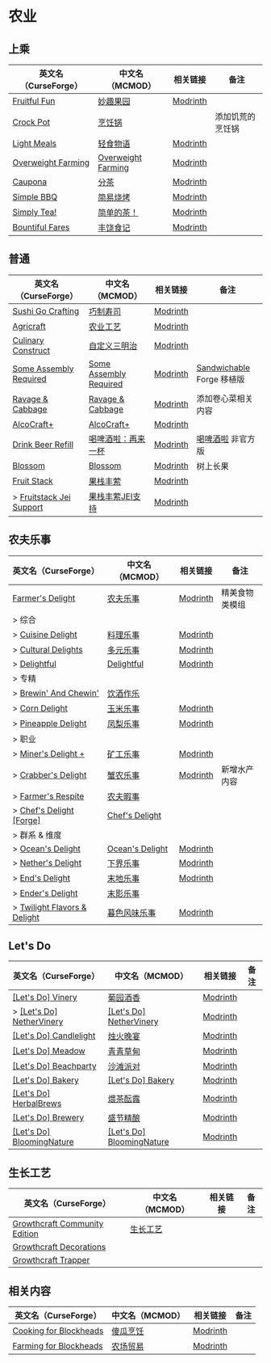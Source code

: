 # 农业

## 上乘

| 英文名（CurseForge）                                                                  | 中文名（MCMOD）                                            | 相关链接                                                | 备注             |
| ------------------------------------------------------------------------------------- | ---------------------------------------------------------- | ------------------------------------------------------- | ---------------- |
| [Fruitful Fun](https://www.curseforge.com/minecraft/mc-mods/fruit-trees)              | [妙趣果园](https://www.mcmod.cn/class/2416.html)           | [Modrinth](https://modrinth.com/mod/fruitful-fun)       |                  |
| [Crock Pot](https://www.curseforge.com/minecraft/mc-mods/crock-pot)                   | [烹饪锅](https://www.mcmod.cn/class/3017.html)             |                                                         | 添加饥荒的烹饪锅 |
| [Light Meals](https://www.curseforge.com/minecraft/mc-mods/light-meals)               | [轻食物语](https://www.mcmod.cn/class/7065.html)           | [Modrinth](https://modrinth.com/mod/light-meals)        |                  |
| [Overweight Farming](https://www.curseforge.com/minecraft/mc-mods/overweight-farming) | [Overweight Farming](https://www.mcmod.cn/class/5866.html) | [Modrinth](https://modrinth.com/mod/overweight-farming) |                  |
| [Caupona](https://www.curseforge.com/minecraft/mc-mods/caupona)                       | [分茶](https://www.mcmod.cn/class/7154.html)               | [Modrinth](https://modrinth.com/mod/caupona)            |                  |
| [Simple BBQ](https://www.curseforge.com/minecraft/mc-mods/simple-bbq)                 | [简易烧烤](https://www.mcmod.cn/class/7191.html)           | [Modrinth](https://modrinth.com/mod/simple-bbq)         |                  |
| [Simply Tea!](https://www.curseforge.com/minecraft/mc-mods/simply-tea)                | [简单的茶！](https://www.mcmod.cn/class/3597.html)         | [Modrinth](https://modrinth.com/mod/simply-tea)         |                  |
| [Bountiful Fares](https://www.curseforge.com/minecraft/mc-mods/bountiful-fares)       | [丰饶食记](https://www.mcmod.cn/class/14230.html)          | [Modrinth](https://www.mcmod.cn/class/14230.html)       |                  |

## 普通

| 英文名（CurseForge）                                                                            | 中文名（MCMOD）                                                | 相关链接                                                    | 备注                                                                                   |
| ----------------------------------------------------------------------------------------------- | -------------------------------------------------------------- | ----------------------------------------------------------- | -------------------------------------------------------------------------------------- |
| [Sushi Go Crafting](https://www.curseforge.com/minecraft/mc-mods/sushigocrafting)               | [巧制寿司](https://www.mcmod.cn/class/4014.html)               | [Modrinth](https://modrinth.com/mod/sushigocrafting)        |                                                                                        |
| [Agricraft](https://www.curseforge.com/minecraft/mc-mods/agricraft)                             | [农业工艺](https://www.mcmod.cn/class/514.html)                | [Modrinth](https://modrinth.com/mod/agricraft)              |                                                                                        |
| [Culinary Construct](https://www.curseforge.com/minecraft/mc-mods/culinary-construct)           | [自定义三明治](https://www.mcmod.cn/class/1329.html)           | [Modrinth](https://modrinth.com/mod/culinary-construct)     |                                                                                        |
| [Some Assembly Required](https://www.curseforge.com/minecraft/mc-mods/some-assembly-required)   | [Some Assembly Required](https://www.mcmod.cn/class/5801.html) | [Modrinth](https://modrinth.com/mod/some-assembly-required) | [Sandwichable](https://www.curseforge.com/minecraft/mc-mods/sandwichable) Forge 移植版 |
| [Ravage & Cabbage](https://www.curseforge.com/minecraft/mc-mods/ravage-and-cabbage)             | [Ravage & Cabbage](https://www.mcmod.cn/class/4118.html)       | [Modrinth](https://modrinth.com/mod/ravage-and-cabbage)     | 添加卷心菜相关内容                                                                     |
| [AlcoCraft+](https://www.curseforge.com/minecraft/mc-mods/alcocraft-beer-and-stuff)             | [AlcoCraft+](https://www.mcmod.cn/class/10764.html)            | [Modrinth](https://modrinth.com/mod/alcocraft)              |                                                                                        |
| [Drink Beer Refill](https://www.curseforge.com/minecraft/mc-mods/drink-beer-refill)             | [喝啤酒啦：再来一杯](https://www.mcmod.cn/class/8400.html)     | [Modrinth](https://modrinth.com/mod/drink-beer-refill)      | [喝啤酒啦](https://www.mcmod.cn/class/4585.html) 非官方版                              |
| [Blossom](https://www.curseforge.com/minecraft/mc-mods/blossom)                                 | [Blossom](https://www.mcmod.cn/class/8362.html)                | [Modrinth](https://modrinth.com/mod/blossom)                | 树上长果                                                                               |
| [Fruit Stack](https://www.curseforge.com/minecraft/mc-mods/fruit-stack)                         | [果栈丰萦](https://www.mcmod.cn/class/11672.html)              | [Modrinth](https://modrinth.com/mod/fruit-stack)            |                                                                                        |
| > [Fruitstack Jei Support](https://www.curseforge.com/minecraft/mc-mods/fruitstack-jei-support) | [果栈丰萦JEI支持](https://www.mcmod.cn/class/12539.html)       | [Modrinth](https://modrinth.com/mod/fruitstack-jei-support) |                                                                                        |

## 农夫乐事

| 英文名（CurseForge）                                                                                   | 中文名（MCMOD）                                         | 相关链接                                               | 备注           |
| ------------------------------------------------------------------------------------------------------ | ------------------------------------------------------- | ------------------------------------------------------ | -------------- |
| [Farmer's Delight](https://www.curseforge.com/minecraft/mc-mods/farmers-delight)                       | [农夫乐事](https://www.mcmod.cn/class/2820.html)        | [Modrinth](https://modrinth.com/mod/farmers-delight)   | 精美食物类模组 |
| > 综合                                                                                                 |                                                         |                                                        |                |
| > [Cuisine Delight](https://www.curseforge.com/minecraft/mc-mods/cuisine-delight)                      | [料理乐事](https://www.mcmod.cn/class/11405.html)       | [Modrinth](https://modrinth.com/mod/cuisine-delight)   |                |
| > [Cultural Delights](https://www.curseforge.com/minecraft/mc-mods/cultural-delights)                  | [多元乐事](https://www.mcmod.cn/class/5609.html)        | [Modrinth](https://modrinth.com/mod/cultural-delights) |                |
| > [Delightful](https://www.curseforge.com/minecraft/mc-mods/delightful)                                | [Delightful](https://www.mcmod.cn/class/6817.html)      | [Modrinth](https://modrinth.com/mod/delightful)        |                |
| > 专精                                                                                                 |                                                         |                                                        |                |
| > [Brewin' And Chewin'](https://www.curseforge.com/minecraft/mc-mods/brewin-and-chewin)                | [饮酒作乐](https://www.mcmod.cn/class/6829.html)        |                                                        |                |
| > [Corn Delight](https://www.curseforge.com/minecraft/mc-mods/corn-delight)                            | [玉米乐事](https://www.mcmod.cn/class/5646.html)        | [Modrinth](https://modrinth.com/mod/corn-delight)      |                |
| > [Pineapple Delight](https://www.curseforge.com/minecraft/mc-mods/pineapple-delight)                  | [凤梨乐事](https://www.mcmod.cn/class/7871.html)        | [Modrinth](https://modrinth.com/mod/pineapple-delight) |                |
| > 职业                                                                                                 |                                                         |                                                        |                |
| > [Miner's Delight +](https://www.curseforge.com/minecraft/mc-mods/miners-delight-plus)                | [矿工乐事](https://www.mcmod.cn/class/8216.html)        | [Modrinth](https://modrinth.com/mod/miners-delight)    |                |
| > [Crabber's Delight](https://www.curseforge.com/minecraft/mc-mods/crabbers-delight)                   | [蟹农乐事](https://www.mcmod.cn/class/11415.html)       | [Modrinth](https://modrinth.com/mod/crabbers-delight)  | 新增水产内容   |
| > [Farmer's Respite](https://www.curseforge.com/minecraft/mc-mods/farmers-respite)                     | [农夫暇事](https://www.mcmod.cn/class/6737.html)        |                                                        |                |
| > [Chef's Delight [Forge]](https://www.curseforge.com/minecraft/mc-mods/chefs-delight-forge)           | [Chef's Delight](https://www.mcmod.cn/class/8475.html)  |                                                        |                |
| > 群系 & 维度                                                                                          |                                                         |                                                        |                |
| > [Ocean's Delight](https://www.curseforge.com/minecraft/mc-mods/oceans-delight)                       | [Ocean's Delight](https://www.mcmod.cn/class/9830.html) | [Modrinth](https://modrinth.com/mod/oceans-delight)    |                |
| > [Nether's Delight](https://www.curseforge.com/minecraft/mc-mods/nethers-delight)                     | [下界乐事](https://www.mcmod.cn/class/4563.html)        | [Modrinth](https://modrinth.com/mod/nethers-delight)   |                |
| > [End's Delight](https://www.curseforge.com/minecraft/mc-mods/ends-delight)                           | [末地乐事](https://www.mcmod.cn/class/6298.html)        | [Modrinth](https://modrinth.com/mod/ends-delight)      |                |
| > [Ender's Delight](https://www.curseforge.com/minecraft/mc-mods/enders-delight)                       | [末影乐事](https://www.mcmod.cn/class/9387.html)        |                                                        |                |
| > [Twilight Flavors & Delight](https://www.curseforge.com/minecraft/mc-mods/twilights-flavors-delight) | [暮色风味乐事](https://www.mcmod.cn/class/10610.html)   | [Modrinth](https://modrinth.com/mod/twilight-delight)  |                |

## Let's Do

| 英文名（CurseForge）                                                                                            | 中文名（MCMOD）                                                    | 相关链接                                                    | 备注 |
| --------------------------------------------------------------------------------------------------------------- | ------------------------------------------------------------------ | ----------------------------------------------------------- | ---- |
| [[Let's Do] Vinery](https://www.curseforge.com/minecraft/mc-mods/lets-do-wine)                                  | [葡园酒香](https://www.mcmod.cn/class/8181.html)                   | [Modrinth](https://modrinth.com/mod/vinery)                 |      |
| > [[Let's Do] NetherVinery](https://www.curseforge.com/minecraft/mc-mods/lets-do-nethervinery)                  | [[Let's Do] NetherVinery](https://www.mcmod.cn/class/12702.html)   | [Modrinth](https://modrinth.com/mod/lets-do-nethervinery)   |      |
| [[Let's Do] Candlelight](https://www.curseforge.com/minecraft/mc-mods/candlelight-lets-do-a-candlelight-dinner) | [烛火晚宴](https://www.mcmod.cn/class/10035.html)                  | [Modrinth](https://modrinth.com/mod/lets-do-candlelight)    |      |
| [[Let's Do] Meadow](https://www.curseforge.com/minecraft/mc-mods/welcome-to-meadow)                             | [青青草甸](https://www.mcmod.cn/class/9251.html)                   | [Modrinth](https://modrinth.com/mod/lets-do-cheese)         |      |
| [[Let's Do] Beachparty](https://www.curseforge.com/minecraft/mc-mods/beachparty)                                | [沙滩派对](https://www.mcmod.cn/class/10300.html)                  | [Modrinth](https://modrinth.com/mod/lets-do-beachparty)     |      |
| [[Let's Do] Bakery](https://www.curseforge.com/minecraft/mc-mods/lets-do-bakery)                                | [[Let's Do] Bakery](https://www.mcmod.cn/class/11101.html)         | [Modrinth](https://modrinth.com/mod/lets-do-bakery)         |      |
| [[Let's Do] HerbalBrews](https://www.curseforge.com/minecraft/mc-mods/lets-do-herbal-brews)                     | [煨茶酝露](https://www.mcmod.cn/class/13099.html)                  | [Modrinth](https://modrinth.com/mod/lets-do-herbalbrews)    |      |
| [[Let's Do] Brewery](https://www.curseforge.com/minecraft/mc-mods/lets-do-brewery)                              | [盛节精酿](https://www.mcmod.cn/class/13710.html)                  | [Modrinth](https://modrinth.com/mod/lets-do-brewery)        |      |
| [[Let's Do] BloomingNature](https://www.curseforge.com/minecraft/mc-mods/lets-do-bloomingnature)                | [[Let's Do] BloomingNature](https://www.mcmod.cn/class/13420.html) | [Modrinth](https://modrinth.com/mod/lets-do-bloomingnature) |      |

## 生长工艺

| 英文名（CurseForge）                                                                                        | 中文名（MCMOD）                                 | 相关链接 | 备注 |
| ----------------------------------------------------------------------------------------------------------- | ----------------------------------------------- | -------- | ---- |
| [Growthcraft Community Edition](https://www.curseforge.com/minecraft/mc-mods/growthcraft-community-edition) | [生长工艺](https://www.mcmod.cn/class/326.html) |          |      |
| [Growthcraft Decorations](https://www.curseforge.com/minecraft/mc-mods/growthcraft-decorations)             |                                                 |          |      |
| [Growthcraft Trapper](https://www.curseforge.com/minecraft/mc-mods/growthcraft-trapper)                     |                                                 |          |      |

## 相关内容

| 英文名（CurseForge）                                                                          | 中文名（MCMOD）                                  | 相关链接                                                    | 备注 |
| --------------------------------------------------------------------------------------------- | ------------------------------------------------ | ----------------------------------------------------------- | ---- |
| [Cooking for Blockheads](https://minecraft.curseforge.com/projects/cooking-for-blockheads)    | [傻瓜烹饪](https://www.mcmod.cn/class/468.html)  | [Modrinth](https://modrinth.com/mod/cooking-for-blockheads) |      |
| [Farming for Blockheads](https://www.curseforge.com/minecraft/mc-mods/farming-for-blockheads) | [农场贸易](https://www.mcmod.cn/class/2057.html) | [Modrinth](https://modrinth.com/mod/farming-for-blockheads) |      |
